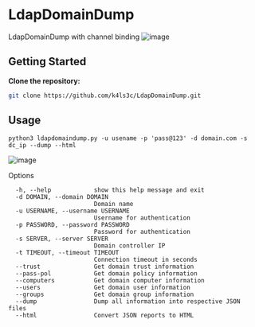 # LdapDomainDump
LdapDomainDump with channel binding
![image](https://github.com/user-attachments/assets/abc29a69-89b7-4fed-a120-0632f0ee26a4)

## Getting Started

**Clone the repository:**
```bash
git clone https://github.com/k4ls3c/LdapDomainDump.git
```
## Usage
```
python3 ldapdomaindump.py -u usename -p 'pass@123' -d domain.com -s dc_ip --dump --html
```
![image](https://github.com/user-attachments/assets/9e1a08bf-ddb9-4b7b-8b4d-77ca744b97fd)

Options
```
  -h, --help            show this help message and exit
  -d DOMAIN, --domain DOMAIN
                        Domain name
  -u USERNAME, --username USERNAME
                        Username for authentication
  -p PASSWORD, --password PASSWORD
                        Password for authentication
  -s SERVER, --server SERVER
                        Domain controller IP
  -t TIMEOUT, --timeout TIMEOUT
                        Connection timeout in seconds
  --trust               Get domain trust information
  --pass-pol            Get domain policy information
  --computers           Get domain computer information
  --users               Get domain user information
  --groups              Get domain group information
  --dump                Dump all information into respective JSON files
  --html                Convert JSON reports to HTML
```
